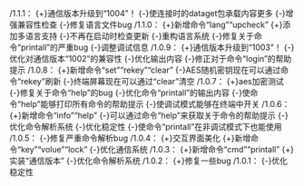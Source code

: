 /1.1.1：
{+}通信版本升级到“1004”！
{-}使连接时的dataget包承载内容更多
{-}增强兼容性检查
{-}修复语言文件bug
/1.1.0：
{+}新增命令“lang”“upcheck”
{+}添加多语言支持
{-}不再在启动时检查更新
{-}重构语言系统
{-}修复关于命令“printall”的严重bug
{-}调整调试信息
/1.0.9：
{+}通信版本升级到“1003”！
{-}优化对通信版本“1002”的兼容性
{-}优化输出内容
{-}修正对于命令“login”的帮助提示
/1.0.8：
{+}新增命令“set”“rekey”“clear”
{-}AES随机密钥现在可以通过命令“rekey”刷新
{-}终端屏幕现在可以通过“clear”清空
/1.0.7：
{+}aes加密测试
{-}修复关于命令“help”的bug
{-}优化命令“printall”的输出内容
{-}使命令“help”能够打印所有命令的帮助提示
{-}使调试模式能够在终端中开关
/1.0.6：
{+}新增命令“info”“help”
{-}可以通过命令“help”来获取关于命令的帮助提示
{-}优化命令解析系统
{-}优化稳定性
{-}使命令“printall”在非调试模式下也能使用
/1.0.5：
{-}修复严重命令解析bug
/1.0.4：
{+}交互界面美化
{+}新增命令“key”“volue”“lock”
{-}优化通信系统
/1.0.3：
{+}新增命令“cmd”“printall”
{+}实装“通信版本”
{-}优化命令解析系统
/1.0.2：
{+}修复一些bug
/1.0.1：
{-}优化稳定性
